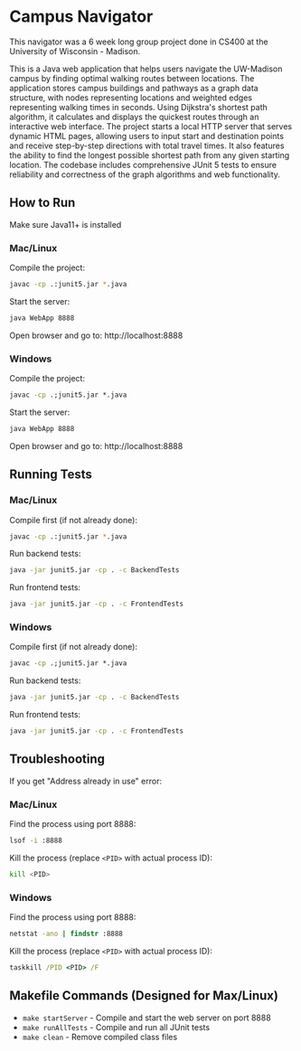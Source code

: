 # Campus Navigator

This navigator was a 6 week long group project done in CS400 at the University of Wisconsin - Madison.

This is a Java web application that helps users navigate the UW-Madison campus by finding optimal walking routes between locations. The application stores campus buildings and pathways as a graph data structure, with nodes representing locations and weighted edges representing walking times in seconds. Using Dijkstra's shortest path algorithm, it calculates and displays the quickest routes through an interactive web interface.
The project starts a local HTTP server that serves dynamic HTML pages, allowing users to input start and destination points and receive step-by-step directions with total travel times. It also features the ability to find the longest possible shortest path from any given starting location. The codebase includes comprehensive JUnit 5 tests to ensure reliability and correctness of the graph algorithms and web functionality.

## How to Run

Make sure Java11+ is installed

### Mac/Linux

Compile the project:
```bash
javac -cp .:junit5.jar *.java
```

Start the server:
```bash
java WebApp 8888
```

Open browser and go to: http://localhost:8888

### Windows

Compile the project:
```cmd
javac -cp .;junit5.jar *.java
```

Start the server:
```cmd
java WebApp 8888
```

Open browser and go to: http://localhost:8888

## Running Tests

### Mac/Linux

Compile first (if not already done):
```bash
javac -cp .:junit5.jar *.java
```

Run backend tests:
```bash
java -jar junit5.jar -cp . -c BackendTests
```

Run frontend tests:
```bash
java -jar junit5.jar -cp . -c FrontendTests
```

### Windows

Compile first (if not already done):
```cmd
javac -cp .;junit5.jar *.java
```

Run backend tests:
```cmd
java -jar junit5.jar -cp . -c BackendTests
```

Run frontend tests:
```cmd
java -jar junit5.jar -cp . -c FrontendTests
```

## Troubleshooting

If you get "Address already in use" error:

### Mac/Linux
Find the process using port 8888:
```bash
lsof -i :8888
```

Kill the process (replace `<PID>` with actual process ID):
```bash
kill <PID>
```

### Windows
Find the process using port 8888:
```cmd
netstat -ano | findstr :8888
```

Kill the process (replace `<PID>` with actual process ID):
```cmd
taskkill /PID <PID> /F
```

## Makefile Commands (Designed for Max/Linux)

- `make startServer` - Compile and start the web server on port 8888
- `make runAllTests` - Compile and run all JUnit tests  
- `make clean` - Remove compiled class files
